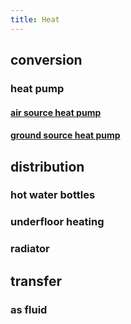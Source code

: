 ```yaml
---
title: Heat
---
```


## conversion
### heat pump
#### [air source heat pump](https://en.wikipedia.org/wiki/Air_source_heat_pumps)

#### [ground source heat pump](https://en.wikipedia.org/wiki/Geothermal_heat_pump)

## distribution
### hot water bottles

### underfloor heating

### radiator

## transfer
### as fluid
